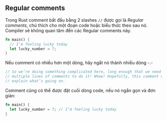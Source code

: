 ## Regular comments

Trong Rust comment bắt đầu bằng 2 slashes `//` được gọi là *Regular comments*,
chú thích cho một đoạn code hoặc biểu thức theo sau nó.
Compiler sẽ không quan tâm đến các Regular comments này.  

```rust
fn main() {
  // I’m feeling lucky today
  let lucky_number = 7;
}
```

Nếu comment có nhiều hơn một dòng,
hãy ngắt nó thành nhiều dòng -.-

```rust
// So we’re doing something complicated here, long enough that we need
// multiple lines of comments to do it! Whew! Hopefully, this comment will
// explain what’s going on.
```

Comment cũng có thể được đặt cuối dòng code, nếu nó ngắn gọn và đơn giản:

```rust
fn main() {
  let lucky_number = 7; // I’m feeling lucky today
}
```